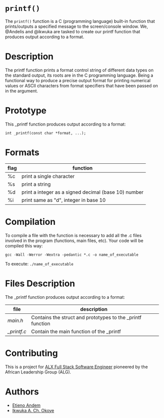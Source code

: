 # `printf()`

The `printf()` function is a C (programming language) built-in function that prints/outputs a specified message to the screen/console window. We, @Andelis and @ikwuka are tasked to create our printf function that produces output according to a format.

**Description**
================

The printf function prints a format control string of different data types on the standard output, its roots are in the C programming language. Being a functional way to produce a precise output format for printing numerical values or ASCII characters from format specifiers that have been passed on in the argument.

**Prototype**
=================

This _printf function produces output according to a format:

    int _printf(const char *format, ...);

**Formats**
=================

|flag|function|
|--|--|
|%c|print a single character|
|%s|print a string|
|%d|print a integer as a signed decimal (base 10) number|
|%i|print same as "d", integer in base 10|

**Compilation**
====================

To compile a file with the function is necessary to add all the .c files involved in the program (functions, main files, etc). Your code will be compiled this way:

    gcc -Wall -Werror -Wextra -pedantic *.c -o name_of_executable

To execute: `./name_of_executable`

**Files Description**
======

The _printf function produces output according to a format:

|file|description|
|--|--|
|*main.h*|Contains the struct and prototypes to the _printf function|
|*_printf.c*|Contain the main function of the _printf

**Contributing**
====================

This is a project for [ALX Full Stack Software Engineer](https://www.alxafrica.com/) pioneered by the African Leadership Group (ALG).

**Authors**
=========

- [Etieno Andem](https://github.com/Andelis)
- [Ikwuka A. Ch. Okoye](https://github.com/ikwuka)
